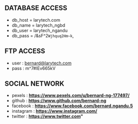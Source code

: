 ## DATABASE ACCESS
 * db_host    =           larytech.com
 * db_name    =           larytech_ngbd
 * db_user    =           larytech_ngandu
 * db_pass    =           /&sF^2`Wjhquq2Hm~k`,

## FTP ACCESS
 * user :	            bernard@larytech.com
 * pass :	            m^7#IEv665kV

 ## SOCIAL NETWORK
  * pexels :            **https://www.pexels.com/u/bernard-ng-177497/**
  * github :            **https://www.github.com/bernard-ng**
  * facebook :          **https://www.facebook.com/bernard.ngandu.5**
  * instagram :         **https://www.instagram.com/**
  * twitter :           **https://www.twitter.com"**
